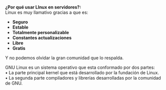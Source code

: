 ﻿**¿Por qué usar LInux en servidores?:**  
Linux es muy llamativo gracias a que es:

-   **Seguro**
-   **Estable**
-   **Totalmente personalizable**
-   **Constantes actualizaciones**
-   **Libre**
-   **Gratis**

Y no podemos olvidar la gran comunidad que lo respalda.

GNU Linux es un sistema operativo que esta conformado por dos partes:  
• La parte principal kernel que está desarrollado por la fundación de Linux.  
• La segunda parte compiladores y librerías desarrolladas por la comunidad de GNU.

